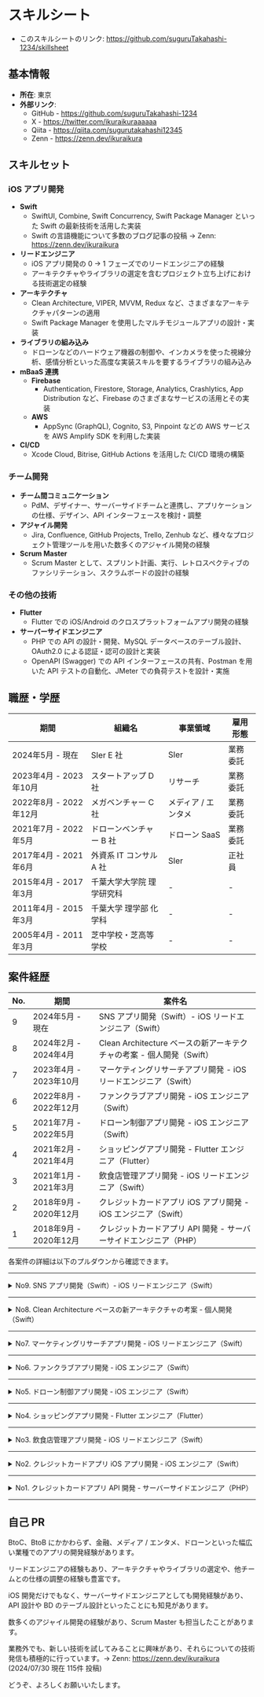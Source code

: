 # スキルシート

- このスキルシートのリンク: https://github.com/suguruTakahashi-1234/skillsheet

## 基本情報

- **所在**: 東京
- **外部リンク**:
  - GitHub - https://github.com/suguruTakahashi-1234
  - X - https://twitter.com/ikuraikuraaaaaa
  - Qiita - https://qiita.com/sugurutakahashi12345
  - Zenn - https://zenn.dev/ikuraikura

## スキルセット

### iOS アプリ開発

- **Swift**
  - SwiftUI, Combine, Swift Concurrency, Swift Package Manager といった Swift の最新技術を活用した実装
  - Swift の言語機能について多数のブログ記事の投稿 → Zenn: https://zenn.dev/ikuraikura
- **リードエンジニア**
  - iOS アプリ開発の 0 → 1 フェーズでのリードエンジニアの経験
  - アーキテクチャやライブラリの選定を含むプロジェクト立ち上げにおける技術選定の経験
- **アーキテクチャ**
  - Clean Architecture, VIPER, MVVM, Redux など、さまざまなアーキテクチャパターンの適用
  - Swift Package Manager を使用したマルチモジュールアプリの設計・実装
- **ライブラリの組み込み**
  - ドローンなどのハードウェア機器の制御や、インカメラを使った視線分析、感情分析といった高度な実装スキルを要するライブラリの組み込み
- **mBaaS 連携**
  - **Firebase**
    - Authentication, Firestore, Storage, Analytics, Crashlytics, App Distribution など、Firebase のさまざまなサービスの活用とその実装
  - **AWS**
    - AppSync (GraphQL), Cognito, S3, Pinpoint などの AWS サービスを AWS Amplify SDK を利用した実装
- **CI/CD**
  - Xcode Cloud, Bitrise, GitHub Actions を活用した CI/CD 環境の構築

### チーム開発

- **チーム間コミュニケーション**
  - PdM、デザイナー、サーバーサイドチームと連携し、アプリケーションの仕様、デザイン、API インターフェースを検討・調整
- **アジャイル開発**
  - Jira, Confluence, GitHub Projects, Trello, Zenhub など、様々なプロジェクト管理ツールを用いた数多くのアジャイル開発の経験
- **Scrum Master**
  - Scrum Master として、スプリント計画、実行、レトロスペクティブのファシリテーション、スクラムボードの設計の経験

### その他の技術

- **Flutter**
  - Flutter での iOS/Android のクロスプラットフォームアプリ開発の経験
- **サーバーサイドエンジニア**
  - PHP での API の設計・開発、MySQL データベースのテーブル設計、OAuth2.0 による認証・認可の設計と実装
  - OpenAPI (Swagger) での API インターフェースの共有、Postman を用いた API テストの自動化、JMeter での負荷テストを設計・実施

## 職歴・学歴

| 期間                   | 組織名                    | 事業領域            | 雇用形態 |
| ---------------------- | ------------------------- | ------------------- | -------- |
| 2024年5月 - 現在       | SIer E 社                 | SIer                | 業務委託 |
| 2023年4月 - 2023年10月 | スタートアップ D 社       | リサーチ            | 業務委託 |
| 2022年8月 - 2022年12月 | メガベンチャー C 社       | メディア / エンタメ | 業務委託 |
| 2021年7月 - 2022年5月  | ドローンベンチャー B 社   | ドローン SaaS       | 業務委託 |
| 2017年4月 - 2021年6月  | 外資系 IT コンサル A 社   | SIer                | 正社員   |
| 2015年4月 - 2017年3月  | 千葉大学大学院 理学研究科 | -                   | -        |
| 2011年4月 - 2015年3月  | 千葉大学 理学部 化学科    | -                   | -        |
| 2005年4月 - 2011年3月  | 芝中学校・芝高等学校      | -                   | -        |

## 案件経歴

| No. | 期間                   | 案件名                                                                |
| --- | ---------------------- | --------------------------------------------------------------------- |
| 9   | 2024年5月 - 現在       | SNS アプリ開発（Swift）- iOS リードエンジニア（Swift）                |
| 8   | 2024年2月 - 2024年4月  | Clean Architecture ベースの新アーキテクチャの考案 - 個人開発（Swift） |
| 7   | 2023年4月 - 2023年10月 | マーケティングリサーチアプリ開発 - iOS リードエンジニア（Swift）      |
| 6   | 2022年8月 - 2022年12月 | ファンクラブアプリ開発 - iOS エンジニア（Swift）                      |
| 5   | 2021年7月 - 2022年5月  | ドローン制御アプリ開発 - iOS エンジニア（Swift）                      |
| 4   | 2021年2月 - 2021年4月  | ショッピングアプリ開発 - Flutter エンジニア（Flutter）                |
| 3   | 2021年1月 - 2021年3月  | 飲食店管理アプリ開発 - iOS リードエンジニア（Swift）                  |
| 2   | 2018年9月 - 2020年12月 | クレジットカードアプリ iOS アプリ開発 - iOS エンジニア（Swift）       |
| 1   | 2018年9月 - 2020年12月 | クレジットカードアプリ API 開発 - サーバーサイドエンジニア（PHP）     |

各案件の詳細は以下のプルダウンから確認できます。

---

<details><summary>No9. SNS アプリ開発（Swift）- iOS リードエンジニア（Swift）</summary>

## No9. SNS アプリ開発（Swift）- iOS リードエンジニア（Swift）

#### 期間

2024年5月 - 現在

#### チーム体制

- 案件全体人数 : 約10名
  - iOS エンジニア : 1名（リードエンジニア担当）

#### 案件概要・担当業務

- 0 → 1 フェーズでの SNS アプリ開発の立ち上げ案件
- 唯一の iOS エンジニアとして、アーキテクチャの考案、ライブラリの選定、CI/CD環境の構築、PM・デザイナー・サーバーサイドチームとの仕様調整、すべての iOS アプリの実装を担当

#### 新たな習得スキル

- **Swift**
  - Xcode 16 Beta での Strict Concurrency を含む Swift 6 対応
  - AVFoundation を活用した録音/再生の機能実装
  - Speech SDK を活用した音声データの文字起こしの実装
- **開発体験向上の取り組み**
  - [Swift OpenAPI Generator](https://github.com/apple/swift-openapi-generator) による API 通信処理の自動生成の GitHub Actions パイプラインの構築
  - [Swagger UI Action](https://github.com/Legion2/swagger-ui-action) を用いた API 仕様書の自動生成の GitHub Actions パイプラインの構築
  - [tbls](https://github.com/k1LoW/tbls) を用いた MySQL のテーブル定義書の自動生成の GitHub Actions パイプラインの構築
  - [pixelmatch](https://github.com/mapbox/pixelmatch) による View のスナップショットの差分検出の実装

#### 経験できたこと・貢献できたこと

- **アジャイルな取り組み**
  - テスタブルなアーキテクチャの導入:
    - モックにより API のレスポンスを差し替えられるアーキテクチャを導入し、サーバーサイドチームからの API 提供前から View やビジネスロジックの実装を可能にした
  - デバッグ画面の作成:
    - iOS アプリに検証用のデバッグ画面を作成し、新機能や View の早期検証を可能にした
  - Docs as Code の導入:
    - [Swagger UI Action](https://github.com/Legion2/swagger-ui-action) や [tbls](https://github.com/k1LoW/tbls) によるドキュメント生成方法を調査して、サーバーサイドチームに展開した
- **CI/CD 環境の構築**
  - Xcode Cloud 導入:
    - Xcode Cloud を活用し、Pull Request のマージをトリガーにして TestFlight 配信を自動化した。これにより、新機能の迅速な検証を可能にした
  - API インターフェース変更の自動 Pull Request 作成:
    - OpenAPI (Swagger) 形式での API インターフェースの変更をトリガーに iOS リポジトリへの自動 Pull Request を作成する GitHub Actions 環境を構築した
  - スナップショット差分テスト:
    - View のスナップショット差分テスト環境を構築し、不具合の早期発見を実現した
- **iOS メンバーの増員や引き継ぎを見越した GitHub 管理**
  - ドキュメント整備:
    - 環境構築手順、ライブラリ選定理由、アーキテクチャ、CI/CD 構成図、ブランチ戦略などを README に記載した
  - プロジェクト管理:
    - リリースノート、タグ、マイルストーン、GitHub Projects を整備し、タスクの進捗を時系列で振り返れるように管理した
- **実装・最新技術への取り組み**
  - 実装:
    - ワイヤフレーム段階でのデザインを基に iOS アプリを実装し、実装の課題や仕様の課題を早期発見し、チームへ共有した
  - コード生成:
    - View 層や UseCase 層のテストコードを含めたボイラーテンプレートコードは [Sourcery](https://github.com/krzysztofzablocki/Sourcery) や [Mockolo](https://github.com/uber/mockolo) によって自動生成し、開発効率を高めた
  - Swift 5 → Swift 6 への移行:
    - 早い段階から Beta 版 Xcode を用いて Swift 6 への移行を検証し、大きなトラブルなくスムーズに移行を完了した

### 技術スタック

#### Swift

- **アーキテクチャ:**
  - Clean Architecture x Swift Package Manager でのマルチモジュール構成
- **Swift 標準 SDK & API:**
  - SwiftUI, Swift Package Manager, Swift Concurrency, Combine, AVFoundation, Speech, Swift Testing, String Catalogs, Swift OpenAPI Generator

#### CI/CD

- Xcode Cloud, GitHub Actions, Renovate

#### プロジェクト管理

- GitHub Projects, Notion, Backlog

#### デザインツール

- Figma

</details>

---

<details><summary>No8. Clean Architecture ベースの新アーキテクチャの考案 - 個人開発（Swift）</summary>

## No8. Clean Architecture ベースの新アーキテクチャの考案 - 個人開発（Swift）

#### 期間

2024年2月 - 2024年4月（3カ月間）

#### 概要

- Clean Architecture ベースの新しいアーキテクチャである「Framework-Independent Architecture (FIA)」の考案
- このアーキテクチャの目的は、Clean Architecture のメリットを享受すると同時に、Xcode のビルド時間の短縮すること

##### リポジトリ

- **Framework-Independent Architecture (FIA):** FIA の紹介
  - https://github.com/suguruTakahashi-1234/framework-independent-architecture
- **FIA Practical Sample:** FIA を採用した実践的なプロジェクト
  - https://github.com/suguruTakahashi-1234/fia-practical-sample

##### スライド

- Framework-Independent Architecture (FIA) - Clean Architecture で iOS アプリを爆速でビルドする -
  - https://speakerdeck.com/sugurutakahashi/framework-independent-architecture-fia-clean-architecture-de-ios-apuriwobao-su-debirudosuru

##### YouTube

- 【Swift】Clean Architecture で iOS アプリを爆速でビルドする方法 Framework-Independent Architecture (FIA)【クリーンアーキテクチャ】
  - https://www.youtube.com/watch?v=5blwYSQcL2E

#### 新たな習得スキル

- **Swift**
  - SwiftUI の Observation による View の更新
  - String Catalogs による多言語対応
  - Swift 6 対応
    - protocol の any → some 対応
    - Strict Concurrency 対応
  - [Sourcery](https://github.com/krzysztofzablocki/Sourcery) によるボイラープレートコードの自動生成
  - [SnapshotPreviews-iOS](https://github.com/EmergeTools/SnapshotPreviews-iOS) による SwiftUI Previews のカタログアプリの作成
- **テスト**
  - Swift Testing によるテストコードの記述
  - [PreviewSnapshots](https://github.com/doordash-oss/swiftui-preview-snapshots) による SwiftUI Previews のスナップショットテスト
  - TestPlan による多言語テスト
  - XCUITest による UI テスト
- **開発体験の向上**
  - GitHub Actions による Swift-DocC の ホスティング
  - [depermaid](https://github.com/daikimat/depermaid) による Swift Package Manager の依存関係の Mermaid 生成

</details>

---

<details><summary>No7. マーケティングリサーチアプリ開発 - iOS リードエンジニア（Swift）</summary>

## No7. マーケティングリサーチアプリ開発 - iOS リードエンジニア（Swift）

#### 期間

2023年4月 - 2023年10月（7カ月間）

#### チーム体制

- 案件全体人数 : 約15名
  - iOS エンジニア : 3名（リードエンジニア担当）

#### 案件概要・担当業務

- スタートアップ企業の 0 → 1 フェーズでのマーケティングリサーチサービスの立ち上げ案件
- toC 向けのコンテンツ配信アプリと、そのアプリ利用者のデータを用いた toB 向けの Web での BI ツールの 2 つサービスで構成されており、その iOS アプリのリードエンジニアを担当

#### 新たな習得スキル

- **Swift**
  - iOS16 以上を対象 OS とした SwiftUI での画面開発
  - Clean Architecture x Swift Package Manager でのマルチモジュール構成の構築
  - Xcode Cloud での CI/CD 環境の構築
  - Protocol Buffers に対応した [SwiftProtobuf](https://github.com/apple/swift-protobuf) のライブラリを用いたデータ連携
  - async/await, AsyncStream, TaskGroup, Actor などを用いた Swift Concurrency による非同期処理のハンドリング
  - [AWS Amplify SDK](https://github.com/aws-amplify/amplify-swift) を用いた Cognito での SMS での認証・認可、AppSync による GraphQL 疎通、Pinpoint によるログイベント送信、S3 とのデータ連携
  - デザインシステムを活用した画面実装
  - AVFoundation を用いた動画の再生
  - ReplayKit を用いた画面のレコーディング
  - 視線や感情の時系列データの Combine を用いたハンドリング
  - JavaScript を用いたアプリ内 WebView のイベントハンドリング
- **開発体験向上の取り組み**
  - GitHub Actions によるリリース tag の生成、リリースノートの作成、PR のレビューワー追加、マイルストーン追加、ラベル追加の自動化の Workflow の実装
  - [Renovate](https://github.com/renovatebot/renovate) によるライブラリの自動更新 PR の作成の環境構築
  - [Periphery](https://github.com/peripheryapp/periphery) による Swift コードの不要なコードの静的解析
  - Swift-DocC による iOS アプリのドメイン層のドキュメント化
  - [Mockolo](https://github.com/uber/mockolo) によるテスト用の Mock の自動生成
  - GitHub Copilot, ChatGPT の活用

#### 経験できたこと・貢献できたこと

- iOS リードエンジニアとして、0 → 1 フェーズのアプリ開発における、アーキテクチャ・ライブラリの選定、ブランチの戦略の設計、リリース手順の確立、CI/CD 環境の構築、iOS チームのスクラムボードの運用の設計を行った
- AWS Amplify SDK や SwiftProtoBuf のライブラリは、チームとしても経験者がいなかったが、先行して挙動を確認するサンプルアプリを作成して、それをチームに展開することで、それらのライブラリを採用することができた
- 視線分析、感情分析の SDK を組み込み、それらの SDK の入れ替えがあっても、影響範囲を最小限にするようなアーキテクチャを検討して、それを実装した
- PdM、デザイナー、サーバーサイド、データ分析チームとコミュニケーションをとって、アプリの仕様の調整や、データ連携のインターフェースの調整を行った
- iOS チーム内の issue チケットの運用管理を担当し、チームメンバーのタスク状況を常に把握して、他のメンバーがタスクを途切れさせないように先回りして行動し続けた

### 技術スタック

#### Swift

- **アーキテクチャ:**
  - VIPER ベースの Clean Architecture x Swift Package Manager でのマルチモジュール構成
- **Swift 標準 SDK & API:**
  - SwiftUI, Swift Package Manager, Swift Concurrency, Combine, Swift-DocC, AVFoundation, Core ML, WebKit, ReplayKit, Logger
- **サードパーティ製 SDK:**
  - SwiftProtobuf, Firebase, Amplify, Nimble/Quick, LicensesPlugin, PhoneNumberKit, DeviceKit, SwiftFormat, SwiftGen, Lottie, Mockolo, Mint, Periphery

#### mBaaS

- **AWS Amplify:**
  - AppSync (GraphQL), Cognito, S3, Pinpoint
- **Firebase:**
  - Crashlytics

#### CI/CD

- Xcode Cloud, GitHub Actions, Renovate

#### プロジェクト管理

- GitHub Projects, Notion, Backlog

#### インターフェース共有

- Protocol Buffers, Swagger

#### デザインツール

- Figma

</details>

---

<details><summary>No6. ファンクラブアプリ開発 - iOS エンジニア（Swift）</summary>

## No6. ファンクラブアプリ開発 - iOS エンジニア（Swift）

#### 期間

2022年8月 - 2022年12月（4カ月間）

#### チーム体制

- 案件全体人数 : 約30名
  - iOS エンジニア : 5名（担当）

#### 案件概要・担当業務

- アーティストのファンクラブアプリにおけるスタンプラリー機能および景品交換の機能の開発を行なった
- デザイナーとの仕様の調整、見積もり、実装、レビュー、バグ修正を行なった

#### 経験できたこと・貢献できたこと

- Redux ベースのアーキテクチャライブラリを使った開発が経験できた
- デザイナー、Android、Web フロントのエンジニアとコミュニケーションを取りながら、プラットフォーム間で仕様に大きな差がでないように開発することができた
- デザイナーが定義したデザインシステムに沿ったUIの実装を経験できた

### 技術スタック

#### Swift

- **アーキテクチャ:**
  - Redux ベースのアーキテクチャ
- **Swift 標準 SDK & API:**
  - UIKit, AVFoundation
- **サードパーティ製 SDK:**
  - Carbon, VueFlux, ReactiveSwift, XcodeGen, Quick/Nimble, APIKit, CocoaPods, Carthage, Lottie

#### mBaaS

- **Firebase:**
  - Crashlytics

#### CI/CD

- CircleCI, Fastlane

#### プロジェクト管理

- Wrike, Kibela

#### インターフェース共有

- Protocol Buffers, Swagger

#### デザインツール

- Figma

</details>

---

<details><summary>No5. ドローン制御アプリ開発 - iOS エンジニア（Swift）</summary>

## No5. ドローン制御アプリ開発 - iOS エンジニア（Swift）

#### 期間

2021年7月 - 2022年5月（11カ月間）

#### チーム体制

- 案件全体人数 : 約15名
  - iOS エンジニア : 6名（担当）

#### 案件概要・担当業務

- BtoB 向けドローン制御アプリの iOS アプリの開発におけるドローンの飛行の安定性改善、複数社のドローンの対応、画面の開発などを行なった
- アーキテクチャの検討、見積もり、実装、レビュー、バグ修正を行なった

#### 新たな習得スキル

- **Swift**
  - アーキテクチャの検討
  - Clean Architecture での実装
  - SwiftUI・UIKit x Combine を用いた画面実装
  - Swift Concurrency を用いた非同期処理の実装
  - Firebase Crashlytics、Xcode Organizer を用いたバグの原因調査
  - Logger API を用いたログ出力
  - Quick/Nimble ライブラリを用いた可読性の高いテストコードの記述
  - Mock を活用したテストコードの記述
  - iPad サイズ対応のアプリの実装
- **IoT**
  - 外部ライブラリを用いたドローンの制御の Swift での実装
  - PID 制御などの制御工学の理解と適切な制御モデルの Swift での実装
  - RoS(Robot Operating System) 環境の活用

#### 経験できたこと・貢献できたこと

- Clean Architecture を採用したことによって、以下のようなメリットを実体験として経験することができた
  - UI 実装を全く変更せずに外部ライブラリの差し替えをすることができた
  - 各レイヤーごとに依存しないテストコードの記述をすることができた
- UIKit や Delegate パターンでの既存実装を、SwiftUI、Combine、Swift Concurrency といった新しい技術でのリファクタリングを経験できた
- 以下のようなチームの運用の改善に積極的に取り組むことができた
  - 見積会の実施
  - レトロスペクティブの実施
  - 開発チーム朝ハドル会の実施
  - プロダクトバックログを開発者が着手可能であることを表す「Ready」の概念の導入
  - Pull Request 提出から Merge までの運用ルールの見直し
  - リリースブランチ運用の見直し
  - デイリー前の Slack リマインダーの設定
  - デイリーでの相談事項の事前エントリー制の導入
  - Firebase Crashlytics 運用の見直し

### 技術スタック

#### Swift

- **アーキテクチャ:**
  - VIPER ベースの Clean Architecture
- **Swift 標準 SDK & API:**
  - SwiftUI, UIKit, Combine, Swift Concurrency, Logger, MetricKit
- **サードパーティ製 SDK:**
  - Realm, Quick/Nimble, APIKit, CocoaPods, Carthage

#### mBaaS

- **Firebase:**
  - Crashlytics, Analytics

#### CI/CD

- Bitrise, Fastlane

#### プロジェクト管理

- Zenhub

#### デザインツール

- Figma

</details>

---

<details><summary>No4. ショッピングアプリ開発 - Flutter エンジニア（Flutter）</summary>

## No4. ショッピングアプリ開発 - Flutter エンジニア（Flutter）

#### 期間

2021年2月 - 2021年4月（3カ月間）

#### チーム体制

- 案件全体人数 : 2名
  - Flutter エンジニア : 1名（担当）
  - デザイナー : 1名

#### 案件概要・担当業務

- Flutter での iOS・Android クロスプラットフォーム開発を採用したショッピングアプリのデモアプリの開発を担当
- Flutter でのフロントエンド実装から Firebase の mBaaS を活用したバックエンド実装まで、すべて一人で行った

#### 新たな習得スキル

- **Flutter**
  - Provider による状態管理
- **Firebase**
  - Authentication による認証
  - Firestore によるデータの永続化、NoSQL DB 設計
  - Storage への画像データの永続化
  - Crashlytics によるクラッシュ報告管理
  - App Distribution による iOS・Android のアプリ配布
  - Analytics による KPI 指標の集計
  - Google Maps API での地図活用
- **CI/CD**
  - Codemagic での iOS・Android のアプリ配布の自動化
  - Fastlane から App Distribution への配布

#### 経験できたこと・貢献できたこと

- Firebase を活用して、サーバーレスな構成でモバイルバックエンドサービスの設計・実装ができた
- Flutter を採用したことで、Android の画面仕様、マテリアルデザイン、Google Play ストアでの配信などの経験をした

### 技術スタック

#### Flutter

- Provider

#### mBaaS

- Firebase:
  - Authentication, Firestore, Storage, Crashlytics, App Distribution, Analytics
- Google Maps API

#### CI/CD

- Codemagic, Fastlane

#### デザインツール

- Adobe XD

</details>

---

<details><summary>No3. 飲食店管理アプリ開発 - iOS リードエンジニア（Swift）</summary>

## No3. 飲食店管理アプリ開発 - iOS リードエンジニア（Swift）

#### 期間

2021年1月 - 2021年3月（3カ月間）

#### チーム体制

- 案件全体人数 : 約10名
  - iOS エンジニア : 3名（リードエンジニア担当）

#### 案件概要・担当業務

- BtoB 向け飲食店管理モバイルアプリの MVP アプリの作成
- iOS リードエンジニアとして、要件の調整やサーバーサイドチームとの API インターフェースの検討などを行った
- Scrum Master も兼任した

#### 新たな習得スキル

- **Swift**
  - SwiftUI での画面実装
  - Codable プロトコルを用いた JSON の変換
  - TestFlight によるアプリ配信
  - アーキテクチャ、ディレクトリ構成の検討
- **Scrum Master**
  - スクラムボードの設計
  - 会議のファシリテーション

#### 経験できたこと・貢献できたこと

- SwiftUI での画面実装を経験することができた
- 決められた要件をただ実装するだけではなく、お客様やデザイナーによりよい仕様やデザインを提案することができた
- スクラムボードのレーンの扱い、コードレビュー方法、issue の起票方法などについて、レトロスペクティブの場でなくても、チーム内で相談し、常に運用の改善を行うことができた

### 技術スタック

#### Swift

- **アーキテクチャ:**
  - MVVM
- **Swift 標準 SDK & API:**
  - SwiftUI
- **サードパーティ製 SDK:**
  - SwiftLint

#### プロジェクト管理

- Zenhub, Trello

#### デザインツール

- Adobe XD

</details>

---

<details><summary>No2. クレジットカードアプリ iOS アプリ開発 - iOS エンジニア（Swift）</summary>

## No2. クレジットカードアプリ iOS アプリ開発 - iOS エンジニア（Swift）

#### 期間

2018年9月 - 2020年12月（2年4カ月間）

#### チーム体制

- 案件全体人数 : 約20名
  - iOS エンジニア : 4-5名（担当）

#### 案件概要・担当業務

- BtoC 向けのクレジットカードアプリの iOS アプリの開発における見積もり、実装、テスト、レビュー、バグ修正を担当
- メインはサーバーサイドチームの担当であったが、作業の手が空いたり、iOS チームの負荷が上がったときに iOS チームを担当した

#### 新たな習得スキル

- UIKit での画面実装
- API 疎通
- Realm でのデータ永続化
- XCTest でのテストコード実装
- MVVM での実装
- Delegate パターンの実装
- Human Interface Guidelines に基づいた UI 実装
- Moneytree LINK SDK といったサードパーティー製のライブラリの組み込み

#### 経験できたこと・貢献できたこと

- iOSアプリ開発の基本的なスキル習得

### 技術スタック

#### Swift

- **アーキテクチャ:**
  - MVVM
- **Swift 標準 SDK & API:**
  - UIKit
- **サードパーティ製 SDK:**
  - CocoaPods, Carthage, Realm, Moneytree LINK SDK

#### 通信キャプチャ

- mitmproxy

#### プロジェクト管理

- Jira, Confluence, Trello

#### デザインツール

- Sketch, InVision

</details>

---

<details><summary>No1. クレジットカードアプリ API 開発 - サーバーサイドエンジニア（PHP）</summary>

## No1. クレジットカードアプリ API 開発 - サーバーサイドエンジニア（PHP）

#### 期間

2018年9月 - 2020年12月（2年4カ月間）

#### チーム体制

- 案件全体人数 : 約20名
  - サーバーサイドエンジニア : 4名（担当）

#### 案件概要・担当業務

- BtoC 向けクレジットカード明細管理アプリのリニューアルに伴い、API やバッチの開発
- サブリードディベロッパーとして、お客様向け説明資料の作成、設計、見積もり、実装、テスト、レビューを担当
- アジャイル開発を採用しており、サーバーサイドチーム結成から約 2 年半に渡り、リリースしたシステムについて継続的にアップデートを行なった

#### 新たな習得スキル

- **API 設計/開発**
  - PHP での API 設計・開発
  - MySQL での DB 設計・開発
  - OAuth2.0 での認証・認可の実装
- **バッチ設計/開発**
  - Java でのバッチの設計・開発
- **テスト**
  - API の単体・結合テストの設計と実装
  - Postman での API テストの自動化
  - JMeter での負荷テスト
- **ドキュメンテーション**
  - OpenAPI (Swagger) でのインターフェース設計・共有
  - PlantUML での設計

#### 経験できたこと・貢献できたこと

- モバイルアプリケーションのバックエンド開発における設計、実装、テスト、リリース、運用までのフルライフサイクルを経験できた
- iOS チームと兼任していたため、モバイルアプリからの視点を API のインターフェースの設計に取り込むことができた
- API の結合テストを Postman によって自動化することで、少ない工数で網羅的に繰り返しテストを実施し、品質を担保することができた

### 技術スタック

#### 使用言語

- PHP (CodeIgniter)
- Java

#### プロジェクト管理

- Jira, Confluence, Trello

#### テストツール

- Postman, JMeter

#### ドキュメンテーション

- OpenAPI, PlantUML, draw.io

</details>

---

## 自己 PR

BtoC、BtoB にかかわらず、金融、メディア / エンタメ、ドローンといった幅広い業種でのアプリの開発経験があります。

リードエンジニアの経験もあり、アーキテクチャやライブラリの選定や、他チームとの仕様の調整の経験も豊富です。

iOS 開発だけでもなく、サーバーサイドエンジニアとしても開発経験があり、API 設計や BD のテーブル設計といったことにも知見があります。

数多くのアジャイル開発の経験があり、Scrum Master も担当したことがあります。

業務外でも、新しい技術を試してみることに興味があり、それらについての技術発信も積極的に行っています。→ Zenn: https://zenn.dev/ikuraikura (2024/07/30 現在 115件 投稿)

どうぞ、よろしくお願いいたします。
